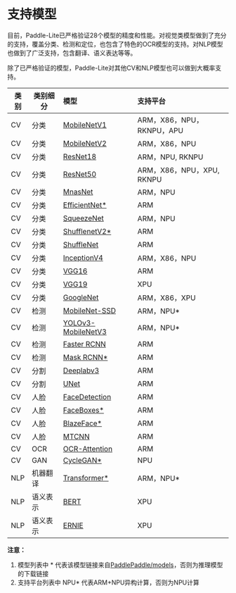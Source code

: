 # 支持模型

目前，Paddle-Lite已严格验证28个模型的精度和性能。对视觉类模型做到了充分的支持，覆盖分类、检测和定位，也包含了特色的OCR模型的支持。对NLP模型也做到了广泛支持，包含翻译、语义表达等等。

除了已严格验证的模型，Paddle-Lite对其他CV和NLP模型也可以做到大概率支持。

| 类别 | 类别细分 | 模型 | 支持平台 |
|-|-|:-|:-|
| CV | 分类 | [MobileNetV1](https://paddlelite-demo.bj.bcebos.com/models/mobilenet_v1_fp32_224_fluid.tar.gz) | ARM，X86，NPU，RKNPU，APU |
| CV | 分类 | [MobileNetV2](https://paddlelite-demo.bj.bcebos.com/models/mobilenet_v2_fp32_224_fluid.tar.gz) | ARM，X86，NPU |
| CV | 分类 | [ResNet18](https://paddlelite-demo.bj.bcebos.com/models/resnet18_fp32_224_fluid.tar.gz) | ARM，NPU, RKNPU |
| CV | 分类 | [ResNet50](https://paddlelite-demo.bj.bcebos.com/models/resnet50_fp32_224_fluid.tar.gz) | ARM，X86，NPU，XPU, RKNPU |
| CV | 分类 | [MnasNet](https://paddlelite-demo.bj.bcebos.com/models/mnasnet_fp32_224_fluid.tar.gz) | ARM，NPU |
| CV | 分类 | [EfficientNet*](https://github.com/PaddlePaddle/PaddleClas) | ARM |
| CV | 分类 | [SqueezeNet](https://paddlelite-demo.bj.bcebos.com/models/squeezenet_fp32_224_fluid.tar.gz) | ARM，NPU |
| CV | 分类 | [ShufflenetV2*](https://github.com/PaddlePaddle/PaddleClas) | ARM |
| CV | 分类 | [ShuffleNet](https://paddlepaddle-inference-banchmark.bj.bcebos.com/shufflenet_inference.tar.gz) | ARM |
| CV | 分类 | [InceptionV4](https://paddle-inference-dist.bj.bcebos.com/inception_v4_simple.tar.gz) | ARM，X86，NPU |
| CV | 分类 | [VGG16](https://paddlepaddle-inference-banchmark.bj.bcebos.com/VGG16_inference.tar) | ARM |
| CV | 分类 | [VGG19](https://paddlepaddle-inference-banchmark.bj.bcebos.com/VGG19_inference.tar) | XPU|
| CV | 分类 | [GoogleNet](https://paddlepaddle-inference-banchmark.bj.bcebos.com/GoogleNet_inference.tar) | ARM，X86，XPU |
| CV | 检测 | [MobileNet-SSD](https://paddlelite-demo.bj.bcebos.com/models/ssd_mobilenet_v1_pascalvoc_fp32_300_fluid.tar.gz) | ARM，NPU* |
| CV | 检测 | [YOLOv3-MobileNetV3](https://paddlelite-demo.bj.bcebos.com/models/yolov3_mobilenet_v3_prune86_FPGM_320_fp32_fluid.tar.gz) | ARM，NPU* |
| CV | 检测 | [Faster RCNN](https://paddlepaddle-inference-banchmark.bj.bcebos.com/faster_rcnn.tar) | ARM |
| CV | 检测 | [Mask RCNN*](https://github.com/PaddlePaddle/PaddleDetection/blob/release/0.4/docs/MODEL_ZOO_cn.md) | ARM |
| CV | 分割 | [Deeplabv3](https://paddlelite-demo.bj.bcebos.com/models/deeplab_mobilenet_fp32_fluid.tar.gz) | ARM |
| CV | 分割 | [UNet](https://paddlelite-demo.bj.bcebos.com/models/Unet.zip) | ARM |
| CV | 人脸 | [FaceDetection](https://paddlelite-demo.bj.bcebos.com/models/facedetection_fp32_240_430_fluid.tar.gz) | ARM |
| CV | 人脸 | [FaceBoxes*](https://github.com/PaddlePaddle/PaddleDetection/blob/release/0.4/docs/featured_model/FACE_DETECTION.md#FaceBoxes) | ARM |
| CV | 人脸 | [BlazeFace*](https://github.com/PaddlePaddle/PaddleDetection/blob/release/0.4/docs/featured_model/FACE_DETECTION.md#BlazeFace) | ARM |
| CV | 人脸 | [MTCNN](https://paddlelite-demo.bj.bcebos.com/models/mtcnn.zip) | ARM |
| CV | OCR | [OCR-Attention](https://paddle-inference-dist.bj.bcebos.com/ocr_attention.tar.gz) | ARM |
| CV | GAN | [CycleGAN*](https://github.com/PaddlePaddle/models/tree/release/1.7/PaddleCV/gan/cycle_gan) | NPU |
| NLP | 机器翻译 | [Transformer*](https://github.com/PaddlePaddle/models/tree/release/1.8/PaddleNLP/machine_translation/transformer) | ARM，NPU* |
| NLP | 语义表示 | [BERT](https://paddle-inference-dist.bj.bcebos.com/PaddleLite/models_and_data_for_unittests/bert.tar.gz) | XPU |
| NLP | 语义表示 | [ERNIE](https://paddle-inference-dist.bj.bcebos.com/PaddleLite/models_and_data_for_unittests/ernie.tar.gz) | XPU |

**注意：** 
1. 模型列表中 * 代表该模型链接来自[PaddlePaddle/models](https://github.com/PaddlePaddle/models)，否则为推理模型的下载链接
2. 支持平台列表中 NPU* 代表ARM+NPU异构计算，否则为NPU计算
